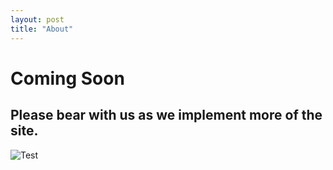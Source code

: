 ```yaml
---
layout: post
title: "About"
---
```


# Coming Soon

## Please bear with us as we implement more of the site.

![Test](/assets/images/Banner.png)